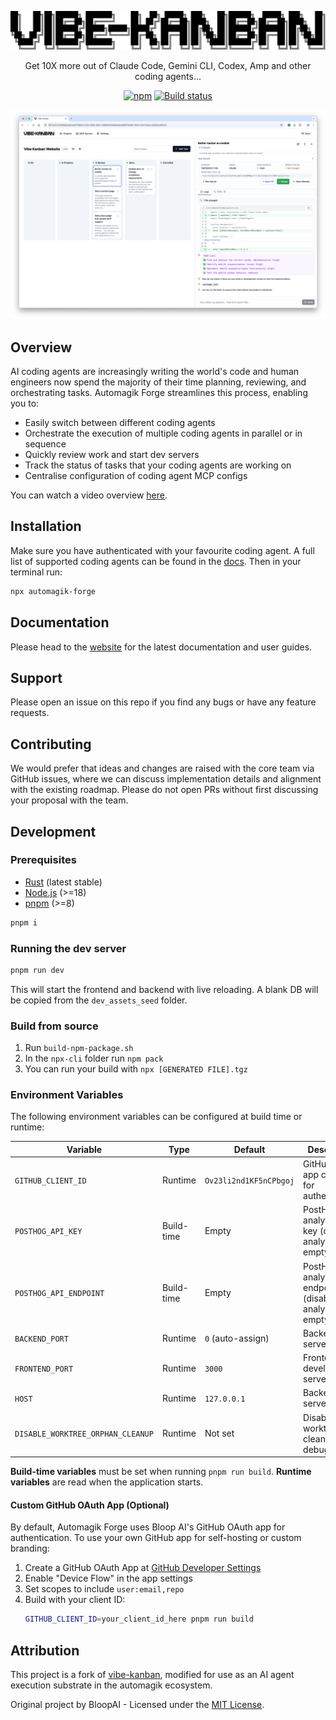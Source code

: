 <p align="center">
  <a href="https://automagikforge.com">
    <picture>
      <source srcset="frontend/public/automagik-forge-logo-dark.svg" media="(prefers-color-scheme: dark)">
      <source srcset="frontend/public/automagik-forge-logo.svg" media="(prefers-color-scheme: light)">
      <img src="frontend/public/automagik-forge-logo.svg" alt="Automagik Forge Logo">
    </picture>
  </a>
</p>

<p align="center">Get 10X more out of Claude Code, Gemini CLI, Codex, Amp and other coding agents...</p>
<p align="center">
  <a href="https://www.npmjs.com/package/automagik-forge"><img alt="npm" src="https://img.shields.io/npm/v/automagik-forge?style=flat-square" /></a>
  <a href="https://github.com/BloopAI/automagik-forge/blob/main/.github/workflows/publish.yml"><img alt="Build status" src="https://img.shields.io/github/actions/workflow/status/bloopai/automagik-forge/.github%2Fworkflows%2Fpublish.yml?style=flat-square&branch=dev" /></a>
</p>

![](frontend/public/automagik-forge-screenshot-overview.png)

## Overview

AI coding agents are increasingly writing the world's code and human engineers now spend the majority of their time planning, reviewing, and orchestrating tasks. Automagik Forge streamlines this process, enabling you to:

- Easily switch between different coding agents
- Orchestrate the execution of multiple coding agents in parallel or in sequence
- Quickly review work and start dev servers
- Track the status of tasks that your coding agents are working on
- Centralise configuration of coding agent MCP configs

You can watch a video overview [here](https://youtu.be/TFT3KnZOOAk).

## Installation

Make sure you have authenticated with your favourite coding agent. A full list of supported coding agents can be found in the [docs](https://automagikforge.com/). Then in your terminal run:

```bash
npx automagik-forge
```

## Documentation

Please head to the [website](https://automagikforge.com) for the latest documentation and user guides.

## Support

Please open an issue on this repo if you find any bugs or have any feature requests.

## Contributing

We would prefer that ideas and changes are raised with the core team via GitHub issues, where we can discuss implementation details and alignment with the existing roadmap. Please do not open PRs without first discussing your proposal with the team.

## Development

### Prerequisites

- [Rust](https://rustup.rs/) (latest stable)
- [Node.js](https://nodejs.org/) (>=18)
- [pnpm](https://pnpm.io/) (>=8)

```bash
pnpm i
```

### Running the dev server

```bash
pnpm run dev
```

This will start the frontend and backend with live reloading. A blank DB will be copied from the `dev_assets_seed` folder.

### Build from source

1. Run `build-npm-package.sh`
2. In the `npx-cli` folder run `npm pack`
3. You can run your build with `npx [GENERATED FILE].tgz`


### Environment Variables

The following environment variables can be configured at build time or runtime:

| Variable | Type | Default | Description |
|----------|------|---------|-------------|
| `GITHUB_CLIENT_ID` | Runtime | `Ov23li2nd1KF5nCPbgoj` | GitHub OAuth app client ID for authentication |
| `POSTHOG_API_KEY` | Build-time | Empty | PostHog analytics API key (disables analytics if empty) |
| `POSTHOG_API_ENDPOINT` | Build-time | Empty | PostHog analytics endpoint (disables analytics if empty) |
| `BACKEND_PORT` | Runtime | `0` (auto-assign) | Backend server port |
| `FRONTEND_PORT` | Runtime | `3000` | Frontend development server port |
| `HOST` | Runtime | `127.0.0.1` | Backend server host |
| `DISABLE_WORKTREE_ORPHAN_CLEANUP` | Runtime | Not set | Disable git worktree cleanup (for debugging) |

**Build-time variables** must be set when running `pnpm run build`. **Runtime variables** are read when the application starts.

#### Custom GitHub OAuth App (Optional)

By default, Automagik Forge uses Bloop AI's GitHub OAuth app for authentication. To use your own GitHub app for self-hosting or custom branding:

1. Create a GitHub OAuth App at [GitHub Developer Settings](https://github.com/settings/developers)
2. Enable "Device Flow" in the app settings
3. Set scopes to include `user:email,repo`
4. Build with your client ID:
   ```bash
   GITHUB_CLIENT_ID=your_client_id_here pnpm run build
   ```

## Attribution

This project is a fork of [vibe-kanban](https://github.com/BloopAI/vibe-kanban), modified for use as an AI agent execution substrate in the automagik ecosystem.

Original project by BloopAI - Licensed under the [MIT License](LICENSE).
